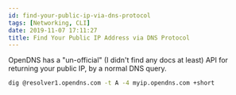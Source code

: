 ```yaml
---
id: find-your-public-ip-via-dns-protocol
tags: [Networking, CLI]
date: 2019-11-07 17:11:27
title: Find Your Public IP Address via DNS Protocol
---
```


OpenDNS has a "un-official" (I didn't find any docs at least) API for returning your public IP, by a normal DNS query.

<!--more-->

```bash
dig @resolver1.opendns.com -t A -4 myip.opendns.com +short
```
